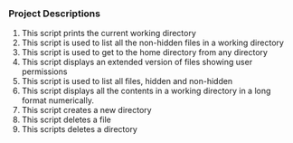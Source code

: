 ### Project Descriptions
1. This script prints the current working directory
2. This script is used to list all the non-hidden files in a working directory
3. This script is used to get to the home directory from any directory
4. This script displays an extended version of files showing user permissions
5. This script is used to list all files, hidden and non-hidden
6. This script displays all the contents in a working directory in a long format numerically.
7. This script creates a new directory
8. This script deletes a file
9. This scripts deletes a directory  
